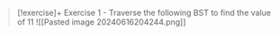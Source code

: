 
> [!exercise]+ Exercise 1 - Traverse the following BST to find the value of 11
> ![[Pasted image 20240616204244.png]]

